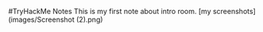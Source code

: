 #TryHackMe Notes
This is my first note about intro room.
[my screenshots](images/Screenshot (2).png)
